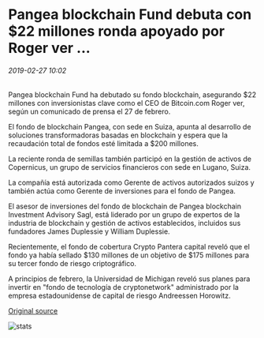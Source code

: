# Pangea blockchain Fund debuta con $22 millones ronda apoyado por Roger ver ...

###### 2019-02-27 10:02

Pangea blockchain Fund ha debutado su fondo blockchain, asegurando $22 millones con inversionistas clave como el CEO de Bitcoin.com Roger ver, según un comunicado de prensa el 27 de febrero.

El fondo de blockchain Pangea, con sede en Suiza, apunta al desarrollo de soluciones transformadoras basadas en blockchain y espera que la recaudación total de fondos esté limitada a $200 millones.

La reciente ronda de semillas también participó en la gestión de activos de Copernicus, un grupo de servicios financieros con sede en Lugano, Suiza.

La compañía está autorizada como Gerente de activos autorizados suizos y también actúa como Gerente de inversiones para el fondo de Pangea.

El asesor de inversiones del fondo de blockchain de Pangea blockchain Investment Advisory Sagl, está liderado por un grupo de expertos de la industria de blockchain y gestión de activos establecidos, incluidos sus fundadores James Duplessie y William Duplessie.

Recientemente, el fondo de cobertura Crypto Pantera capital reveló que el fondo ya había sellado $130 millones de un objetivo de $175 millones para su tercer fondo de riesgo criptográfico.

A principios de febrero, la Universidad de Michigan reveló sus planes para invertir en "fondo de tecnología de cryptonetwork" administrado por la empresa estadounidense de capital de riesgo Andreessen Horowitz.

[Original source](https://cointelegraph.com/news/pangea-blockchain-fund-debuts-with-22-million-round-supported-by-roger-ver)

![stats](https://c.statcounter.com/11760860/0/a89fa40b/1/ "stats")
